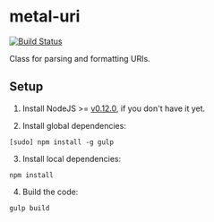 # metal-uri

[![Build Status](https://travis-ci.org/metal/metal-uri.svg?branch=master)](https://travis-ci.org/metal/metal-uri)

Class for parsing and formatting URIs.

## Setup

1. Install NodeJS >= [v0.12.0](http://nodejs.org/dist/v0.12.0/), if you don't have it yet.

2. Install global dependencies:

  ```
  [sudo] npm install -g gulp
  ```

3. Install local dependencies:

  ```
  npm install
  ```

4. Build the code:

  ```
  gulp build
  ```


